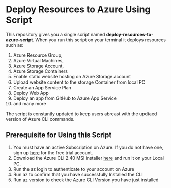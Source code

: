 # Deploy Resources to Azure Using Script
This repository gives you a single script named **deploy-resources-to-azure-script**. When you run this script on your terminal it deploys resources such as:

1. Azure Resource Group,
2.  Azure Virtual Machines, 
3.  Azure Storage Account,
4.  Azure Storage Containers
5.  Enable static website hosting on Azure Storage account
6.  Upload website content to the storage Container from local PC
7.  Create an App Service Plan
8.  Deploy Web App
9.  Deploy an app from GitHub to Azure App Service
10.  and many more

The script is constantly updated to keep users abreast with the updtaed version of Azure CLI commands. 

## Prerequisite for Using this Script
1. You must have an active Subscription on Azure. If you do not have one, sign up <a href="https://azure.microsoft.com/en-us/free/" target="_blank">here</a> for the free trial account. 
2. Download the Azure CLI 2.40 MSI installer <a href="https://learn.microsoft.com/en-us/cli/azure/install-azure-cli-windows?view=azure-cli-latest&tabs=azure-cli" target="_blank">here</a> and run it on your Local PC.
3. Run the az login to authenticate to your account on Azure
4. Run az to confirm that you have successfully Installed the CLI 
5. Run az version to check the Azure CLI Version you have just installed
